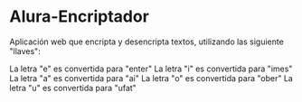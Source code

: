 # Alura-Encriptador

Aplicación web que encripta y desencripta textos, utilizando las siguiente "llaves":

La letra "e" es convertida para "enter"
La letra "i" es convertida para "imes"
La letra "a" es convertida para "ai"
La letra "o" es convertida para "ober"
La letra "u" es convertida para "ufat"
